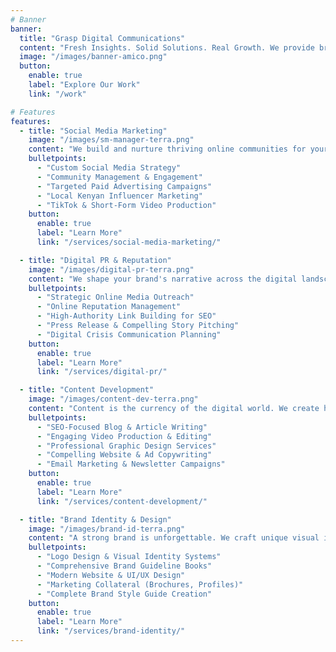 ```yaml
---
# Banner
banner:
  title: "Grasp Digital Communications"
  content: "Fresh Insights. Solid Solutions. Real Growth. We provide brands with data-driven strategies that lead to measurable success in the digital landscape."
  image: "/images/banner-amico.png"
  button:
    enable: true
    label: "Explore Our Work"
    link: "/work"

# Features
features:
  - title: "Social Media Marketing"
    image: "/images/sm-manager-terra.png"
    content: "We build and nurture thriving online communities for your brand. Our data-driven approach moves beyond simple posting to create engaging conversations that build loyalty and drive business growth."
    bulletpoints:
      - "Custom Social Media Strategy"
      - "Community Management & Engagement"
      - "Targeted Paid Advertising Campaigns"
      - "Local Kenyan Influencer Marketing"
      - "TikTok & Short-Form Video Production"
    button:
      enable: true
      label: "Learn More"
      link: "/services/social-media-marketing/"

  - title: "Digital PR & Reputation"
    image: "/images/digital-pr-terra.png"
    content: "We shape your brand's narrative across the digital landscape. By securing positive media coverage and managing your online reputation, we build the authority and trust that sets you apart from the competition."
    bulletpoints:
      - "Strategic Online Media Outreach"
      - "Online Reputation Management"
      - "High-Authority Link Building for SEO"
      - "Press Release & Compelling Story Pitching"
      - "Digital Crisis Communication Planning"
    button:
      enable: true
      label: "Learn More"
      link: "/services/digital-pr/"

  - title: "Content Development"
    image: "/images/content-dev-terra.png"
    content: "Content is the currency of the digital world. We create high-value, SEO-optimized content that captures attention, answers your audience's questions, and converts readers into loyal customers."
    bulletpoints:
      - "SEO-Focused Blog & Article Writing"
      - "Engaging Video Production & Editing"
      - "Professional Graphic Design Services"
      - "Compelling Website & Ad Copywriting"
      - "Email Marketing & Newsletter Campaigns"
    button:
      enable: true
      label: "Learn More"
      link: "/services/content-development/"

  - title: "Brand Identity & Design"
    image: "/images/brand-id-terra.png"
    content: "A strong brand is unforgettable. We craft unique visual identities—from logos to comprehensive brand guidelines—that create a powerful and consistent presence across all your marketing channels."
    bulletpoints:
      - "Logo Design & Visual Identity Systems"
      - "Comprehensive Brand Guideline Books"
      - "Modern Website & UI/UX Design"
      - "Marketing Collateral (Brochures, Profiles)"
      - "Complete Brand Style Guide Creation"
    button:
      enable: true
      label: "Learn More"
      link: "/services/brand-identity/"
---
```

